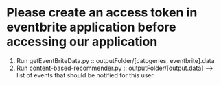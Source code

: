 # Please create an access token in eventbrite application before accessing our application
1. Run getEventBriteData.py :: outputFolder/[catogeries, eventbrite].data
2. Run content-based-recommender.py ::
       outputFolder/[output.data] --> list of events that should be notified for this user.